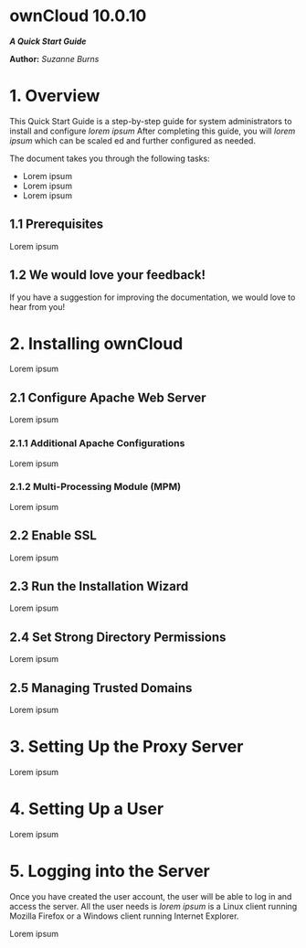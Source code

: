 ownCloud 10.0.10
==============

***A Quick Start Guide***

**Author:** *Suzanne Burns* 

# 1. Overview 

This Quick Start Guide is a step-by-step guide for system administrators to install and configure *lorem ipsum* After completing this guide, you will *lorem ipsum* which can be scaled ed and further configured as needed.     

The document takes you through the following tasks:  

+ Lorem ipsum
+ Lorem ipsum
+ Lorem ipsum

## 1.1 Prerequisites

Lorem ipsum

## 1.2 We would love your feedback!

If you have a suggestion for improving the documentation, we would love to hear from you! 

# 2. Installing ownCloud 

Lorem ipsum

## 2.1 Configure Apache Web Server

Lorem ipsum

### 2.1.1 Additional Apache Configurations

Lorem ipsum

### 2.1.2 Multi-Processing Module (MPM)

Lorem ipsum

## 2.2 Enable SSL

Lorem ipsum

## 2.3 Run the Installation Wizard

Lorem ipsum

## 2.4 Set Strong Directory Permissions

Lorem ipsum

## 2.5 Managing Trusted Domains

Lorem ipsum

# 3. Setting Up the Proxy Server 

Lorem ipsum 

# 4. Setting Up a User

Lorem ipsum

# 5. Logging into the Server

Once you have created the user account, the user will be able to log in and access the server. All the user needs is *lorem ipsum* is a Linux client running Mozilla Firefox or a Windows client running Internet Explorer. 

Lorem ipsum

